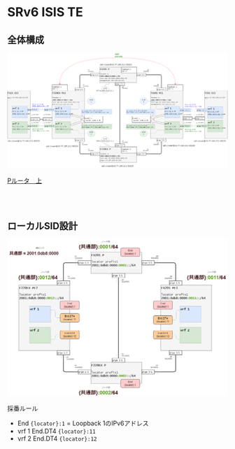 # SRv6 ISIS TE


## 全体構成

![network diagram](img/labo1_isis_static_te.drawio.png "全体構成")

[Pルータ　上](ssh://user@10.77.165.211:50221)

<br><br>

## ローカルSID設計

![sid design](img/labo1_sid.drawio.png "SID設計")

採番ルール

- End `{locator}:1` = Loopback 1のIPv6アドレス
- vrf 1 End.DT4 `{locator}:11`
- vrf 2 End.DT4 `{locator}:12`
